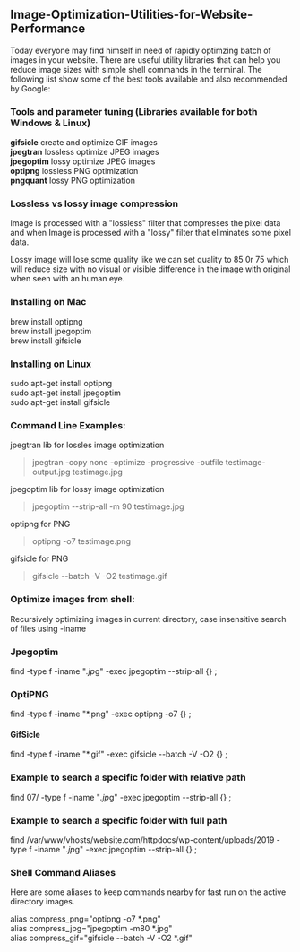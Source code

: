 ## Image-Optimization-Utilities-for-Website-Performance
Today everyone may find himself in need of rapidly optimzing batch of images in your website. There are useful utility libraries that can help you reduce image sizes with simple shell commands in the terminal. The following list show some of the best tools available and also recommended by Google:

### Tools and parameter tuning (Libraries available for both Windows & Linux)

<strong>gifsicle</strong> 	create and optimize GIF images<br />
<strong>jpegtran</strong> 	lossless optimize JPEG images<br />
<strong>jpegoptim</strong>       lossy optimize JPEG images<br />
<strong>optipng</strong> 	lossless PNG optimization<br />
<strong>pngquant</strong> 	lossy PNG optimization<br />

### Lossless vs lossy image compression

Image is processed with a "lossless" filter that compresses the pixel data and when Image is processed with a "lossy" filter that eliminates some pixel data.

Lossy image will lose some quality like we can set quality to 85 0r 75 which will reduce size with no visual or visible difference in the image with original when seen with an human eye.

### Installing on Mac

brew install optipng<br />
brew install jpegoptim<br />
brew install gifsicle<br />

### Installing on Linux

sudo apt-get install optipng<br />
sudo apt-get install jpegoptim<br />
sudo apt-get install gifsicle<br />

### Command Line Examples:

jpegtran lib for lossles image optimization<br />
> jpegtran -copy none -optimize -progressive -outfile testimage-output.jpg testimage.jpg

jpegoptim lib for lossy image optimization<br />
> jpegoptim --strip-all -m 90 testimage.jpg

optipng for PNG<br />
> optipng -o7 testimage.png

gifsicle for PNG<br />
> gifsicle --batch -V -O2 testimage.gif

### Optimize images from shell:
Recursively optimizing images in current directory, case insensitive search of files using -iname

### Jpegoptim
find -type f -iname "*.jp*g" -exec jpegoptim --strip-all {} \;

### OptiPNG
find -type f -iname "*.png" -exec optipng -o7 {} \;

#### GifSicle
find -type f -iname "*.gif" -exec gifsicle --batch -V -O2 {} \;

### Example to search a specific folder with relative path
find 07/ -type f -iname "*.jp*g" -exec jpegoptim --strip-all {} \;

### Example to search a specific folder with full path
find /var/www/vhosts/website.com/httpdocs/wp-content/uploads/2019 -type f -iname "*.jp*g" -exec jpegoptim --strip-all {} \;


### Shell Command Aliases
Here are some aliases to keep commands nearby for fast run on the active directory images.

alias compress_png="optipng -o7 *.png"<br />
alias compress_jpg="jpegoptim -m80 *.jpg"<br />
alias compress_gif="gifsicle --batch -V -O2 *.gif"<br />
